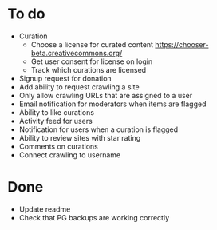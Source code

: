 To do
=====

 - Curation
   - Choose a license for curated content https://chooser-beta.creativecommons.org/
   - Get user consent for license on login
   - Track which curations are licensed
 - Signup request for donation
 - Add ability to request crawling a site
 - Only allow crawling URLs that are assigned to a user
 - Email notification for moderators when items are flagged
 - Ability to like curations
 - Activity feed for users
 - Notification for users when a curation is flagged
 - Ability to review sites with star rating
 - Comments on curations
 - Connect crawling to username

Done
====

 - Update readme
 - Check that PG backups are working correctly
